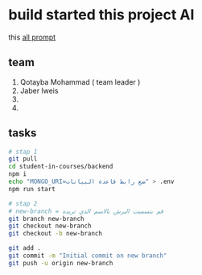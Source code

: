# build started this project AI

this [all prompt](Ai-prompt.md)

## team

1. Qotayba Mohammad ( team leader )
2. Jaber lweis
3. 
4. 

## tasks

```bash
# stap 1 
git pull
cd student-in-courses/backend
npm i 
echo "MONGO_URI=ضع رابط قاعدة البيانات" > .env
npm run start

# stap 2
# new-branch = قم بتسميت البرش بالاسم الذي تريده 
git branch new-branch 
git checkout new-branch 
git checkout -b new-branch

git add .
git commit -m "Initial commit on new branch"
git push -u origin new-branch


```
 